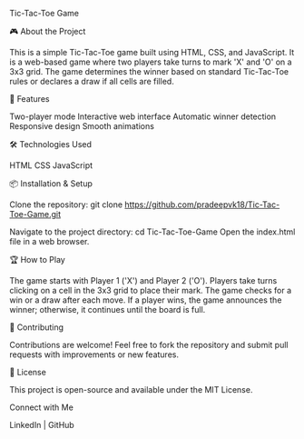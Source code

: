 Tic-Tac-Toe Game

🎮 About the Project

This is a simple Tic-Tac-Toe game built using HTML, CSS, and JavaScript. It is a web-based game where two players take turns to mark 'X' and 'O' on a 3x3 grid. The game determines the winner based on standard Tic-Tac-Toe rules or declares a draw if all cells are filled.

🚀 Features

Two-player mode
Interactive web interface
Automatic winner detection
Responsive design
Smooth animations

🛠 Technologies Used

HTML
CSS
JavaScript

📦 Installation & Setup

Clone the repository:
git clone https://github.com/pradeepvk18/Tic-Tac-Toe-Game.git

Navigate to the project directory:
cd Tic-Tac-Toe-Game
Open the index.html file in a web browser.

🏆 How to Play

The game starts with Player 1 ('X') and Player 2 ('O').
Players take turns clicking on a cell in the 3x3 grid to place their mark.
The game checks for a win or a draw after each move.
If a player wins, the game announces the winner; otherwise, it continues until the board is full.


🤝 Contributing

Contributions are welcome! Feel free to fork the repository and submit pull requests with improvements or new features.

📜 License

This project is open-source and available under the MIT License.

Connect with Me

LinkedIn | GitHub
